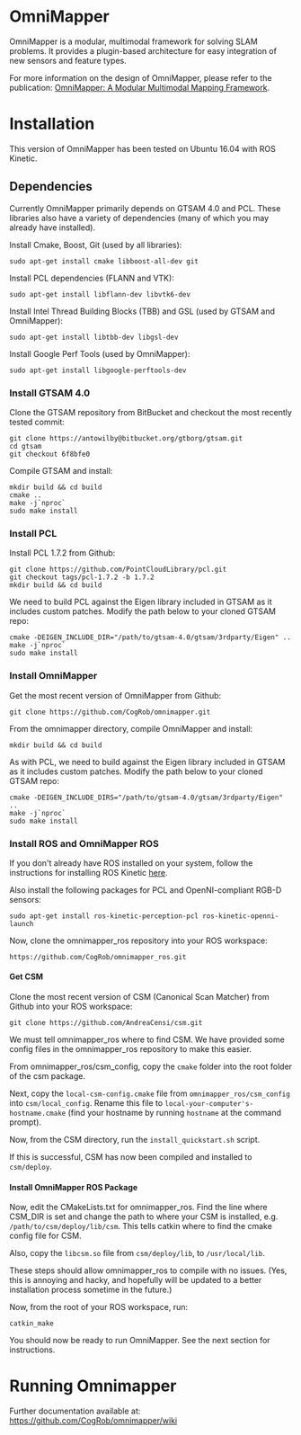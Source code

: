OmniMapper
==========

OmniMapper is a modular, multimodal framework for solving SLAM problems. It provides a plugin-based architecture for easy integration of new sensors and feature types.

For more information on the design of OmniMapper, please refer to the publication: [OmniMapper: A Modular Multimodal Mapping Framework](https://ieeexplore.ieee.org/document/6907122).


# Installation

This version of OmniMapper has been tested on Ubuntu 16.04 with ROS Kinetic.

## Dependencies

Currently OmniMapper primarily depends on GTSAM 4.0 and PCL. These libraries also have a variety of dependencies (many of which you may already have installed).

Install Cmake, Boost, Git (used by all libraries):
```
sudo apt-get install cmake libboost-all-dev git
```

Install PCL dependencies (FLANN and VTK):
```
sudo apt-get install libflann-dev libvtk6-dev
```

Install Intel Thread Building Blocks (TBB) and GSL (used by GTSAM and OmniMapper):
```
sudo apt-get install libtbb-dev libgsl-dev
```

Install Google Perf Tools  (used by OmniMapper):
```
sudo apt-get install libgoogle-perftools-dev
```


### Install GTSAM 4.0

Clone the GTSAM repository from BitBucket and checkout the most recently tested commit:

```
git clone https://antowilby@bitbucket.org/gtborg/gtsam.git
cd gtsam
git checkout 6f8bfe0
```

Compile GTSAM and install:

```
mkdir build && cd build
cmake ..
make -j`nproc`
sudo make install
```

### Install PCL

Install PCL 1.7.2 from Github:

```
git clone https://github.com/PointCloudLibrary/pcl.git
git checkout tags/pcl-1.7.2 -b 1.7.2
mkdir build && cd build
```

We need to build PCL against the Eigen library included in GTSAM as it includes custom patches. Modify the path below to your cloned GTSAM repo:
```
cmake -DEIGEN_INCLUDE_DIR="/path/to/gtsam-4.0/gtsam/3rdparty/Eigen" ..
make -j`nproc`
sudo make install
```


### Install OmniMapper

Get the most recent version of OmniMapper from Github:

```
git clone https://github.com/CogRob/omnimapper.git
```

From the omnimapper directory, compile OmniMapper and install:

```
mkdir build && cd build
```

As with PCL, we need to build against the Eigen library included in GTSAM as it includes custom patches. Modify the path below to your cloned GTSAM repo:
```
cmake -DEIGEN_INCLUDE_DIRS="/path/to/gtsam-4.0/gtsam/3rdparty/Eigen" ..
make -j`nproc`
sudo make install
```

### Install ROS and OmniMapper ROS

If you don't already have ROS installed on your system, follow the instructions for installing ROS Kinetic [here](http://wiki.ros.org/kinetic/Installation).

Also install the following packages for PCL and OpenNI-compliant RGB-D sensors:
```
sudo apt-get install ros-kinetic-perception-pcl ros-kinetic-openni-launch
```

Now, clone the omnimapper_ros repository into your ROS workspace:
```
https://github.com/CogRob/omnimapper_ros.git
```


#### Get CSM

Clone the most recent version of CSM (Canonical Scan Matcher) from Github into your ROS workspace:
```
git clone https://github.com/AndreaCensi/csm.git
```

We must tell omnimapper_ros where to find CSM. We have provided some config files in the omnimapper_ros repository to make this easier.

From omnimapper_ros/csm_config, copy the `cmake` folder into the root folder of the csm package.

Next, copy the `local-csm-config.cmake` file from `omnimapper_ros/csm_config` into `csm/local_config`. Rename this file to `local-your-computer's-hostname.cmake` (find your hostname by running `hostname` at the command prompt).

Now, from the CSM directory, run the `install_quickstart.sh` script.

If this is successful, CSM has now been compiled and installed to `csm/deploy`.


#### Install OmniMapper ROS Package

Now, edit the CMakeLists.txt for omnimapper_ros. Find the line where CSM_DIR is set and change the path to where your CSM is installed, e.g. `/path/to/csm/deploy/lib/csm`. This tells catkin where to find the cmake config file for CSM.

Also, copy the `libcsm.so` file from `csm/deploy/lib`,  to `/usr/local/lib`.

These steps should allow omnimapper_ros to compile with no issues. (Yes, this is annoying and hacky, and hopefully will be updated to a better installation process sometime in the future.)

Now, from the root of your ROS workspace, run:
```
catkin_make
```

You should now be ready to run OmniMapper. See the next section for instructions.


# Running Omnimapper



Further documentation available at:
https://github.com/CogRob/omnimapper/wiki
